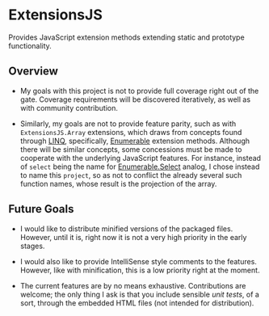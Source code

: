 # ExtensionsJS

Provides JavaScript extension methods extending static and prototype functionality.

## Overview

* My goals with this project is not to provide full coverage right out of the gate. Coverage requirements will be discovered iteratively, as well as with community contribution.

* Similarly, my goals are not to provide feature parity, such as with ``ExtensionsJS.Array`` extensions, which draws from concepts found through [LINQ](http://msdn.microsoft.com/en-us/library/bb397926.aspx), specifically, [Enumerable](http://msdn.microsoft.com/en-us/library/system.linq.enumerable.aspx) extension methods. Although there will be similar concepts, some concessions must be made to cooperate with the underlying JavaScript features. For instance, instead of ``select`` being the name for [Enumerable.Select](http://msdn.microsoft.com/en-us/library/system.linq.enumerable.select.aspx) analog, I chose instead to name this ``project``, so as not to conflict the already several such function names, whose result is the projection of the array.

## Future Goals

* I would like to distribute minified versions of the packaged files. However, until it is, right now it is not a very high priority in the early stages.

* I would also like to provide IntelliSense style comments to the features. However, like with minification, this is a low priority right at the moment.

* The current features are by no means exhaustive. Contributions are welcome; the only thing I ask is that you include sensible *unit tests*, of a sort, through the embedded HTML files (not intended for distribution).
